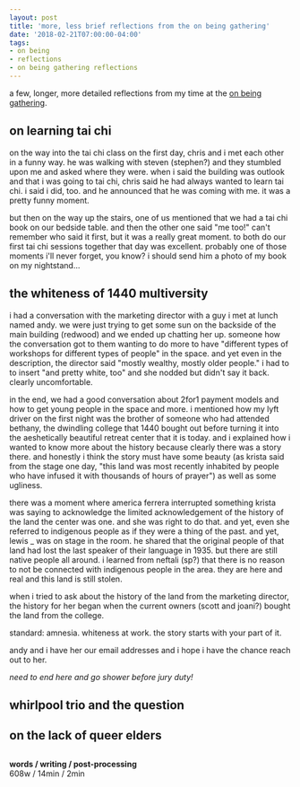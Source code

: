 ```yaml
---
layout: post
title: 'more, less brief reflections from the on being gathering'
date: '2018-02-21T07:00:00-04:00'
tags:
- on being
- reflections
- on being gathering reflections
--- 
```


a few, longer, more detailed reflections from my time at the [on being gathering](https://onbeing.org/on-being-gathering/).

## on learning tai chi

on the way into the tai chi class on the first day, chris and i met each other in a funny way. he was walking with steven (stephen?) and they stumbled upon me and asked where they were. when i said the building was outlook and that i was going to tai chi, chris said he had always wanted to learn tai chi. i said i did, too. and he announced that he was coming with me. it was a pretty funny moment.

but then on the way up the stairs, one of us mentioned that we had a tai chi book on our bedside table. and then the other one said "me too!" can't remember who said it first, but it was a really great moment. to both do our first tai chi sessions together that day was excellent. probably one of those moments i'll never forget, you know? i should send him a photo of my book on my nightstand...

## the whiteness of 1440 multiversity

i had a conversation with the marketing director with a guy i met at lunch named andy. we were just trying to get some sun on the backside of the main building (redwood) and we ended up chatting her up. someone how the conversation got to them wanting to do more to have "different types of workshops for different types of people" in the space. and yet even in the description, the director said "mostly wealthy, mostly older people." i had to to insert "and pretty white, too" and she nodded but didn't say it back. clearly uncomfortable. 

in the end, we had a good conversation about 2for1 payment models and how to get young people in the space and more. i mentioned how my lyft driver on the first night was the brother of someone who had attended bethany, the dwindling college that 1440 bought out before turning it into the aeshetically beautiful retreat center that it is today. and i explained how i wanted to know more about the history because clearly there was a story there. and honestly i think the story must have some beauty (as krista said from the stage one day, "this land was most recently inhabited by people who have infused it with thousands of hours of prayer") as well as some ugliness. 

there was a moment where america ferrera interrupted something krista was saying to acknowledge the limited acknowledgement of the history of the land the center was one. and she was right to do that. and yet, even she referred to indigenous people as if they were a thing of the past. and yet, lewis _ was on stage in the room. he shared that the original people of that land had lost the last speaker of their language in 1935. but there are still native people all around. i learned from neftali (sp?) that there is no reason to not be connected with indigenous people in the area. they are here and real and this land is still stolen. 

when i tried to ask about the history of the land from the marketing director, the history for her began when the current owners (scott and joani?) bought the land from the college. 

standard: amnesia. whiteness at work. the story starts with your part of it. 

andy and i have her our email addresses and i hope i have the chance reach out to her. 

_need to end here and go shower before jury duty!_

## whirlpool trio and the question

## on the lack of queer elders

## 

<!-- hyperlink bank -->


<!-- &#042; = asterisk -->
<!-- &#039; = single quote '-->

**words / writing / post-processing**  
608w / 14min / 2min 